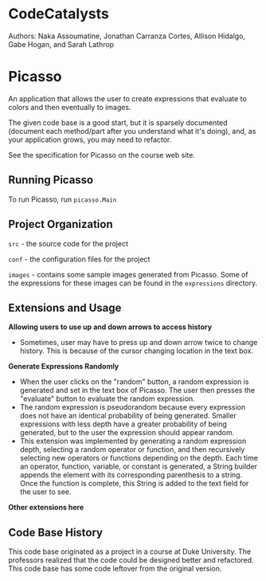 # CodeCatalysts
Authors: Naka Assoumatine, Jonathan Carranza Cortes, Allison Hidalgo, Gabe Hogan, and Sarah Lathrop


# Picasso

An application that allows the user to create expressions that
evaluate to colors and then eventually to images.

The given code base is a good start, but it is sparsely documented
(document each method/part after you understand what it's doing), and,
as your application grows, you may need to refactor.

See the specification for Picasso on the course web site.

## Running Picasso

To run Picasso, run `picasso.Main`

## Project Organization

`src` - the source code for the project

`conf` - the configuration files for the project

`images` - contains some sample images generated from Picasso. Some of the expressions for these images can be found in the `expressions` directory.

## Extensions and Usage
**Allowing users to use up and down arrows to access history**

- Sometimes, user may have to press up and down arrow twice to change history. This is because of the cursor changing location in the text box.

**Generate Expressions Randomly**

- When the user clicks on the "random" button, a random expression is generated and set in the text box of Picasso. The user then presses the "evaluate" button to evaluate the random expression.
- The random expression is pseudorandom because every expression does not have an identical probability of being generated. Smaller expressions with less depth have a greater probability of being generated, but to the user the expression should appear random.
- This extension was implemented by generating a random expression depth, selecting a random operator or function, and then recursively selecting new operators or functions depending on the depth. Each time an operator, function, variable, or constant is generated, a String builder appends the element with its corresponding parenthesis to a string. Once the function is complete, this String is added to the text field for the user to see.

**Other extensions here**

## Code Base History

This code base originated as a project in a course at Duke University.  The professors realized that the code could be designed better and refactored.  This code base has some code leftover from the original version.
